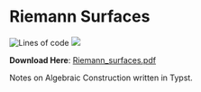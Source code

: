# Riemann Surfaces
![Lines of code](https://tokei.rs/b1/github/hooyuser/Riemann_surfaces) ![](https://img.shields.io/github/repo-size/hooyuser/Riemann_surfaces?style=plastic
)


**Download Here**: [Riemann_surfaces.pdf](https://github.com/hooyuser/Riemann_surfaces/releases/latest/download/Riemann_surfaces.pdf)

Notes on Algebraic Construction written in Typst.
